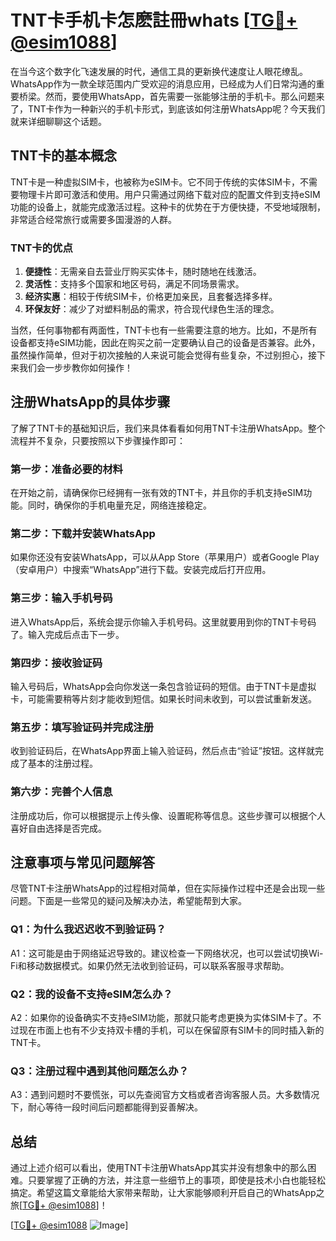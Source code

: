 # TNT卡手机卡怎麽註冊whats [[TG💪+ @esim1088](https://t.me/s/esim1088)]

在当今这个数字化飞速发展的时代，通信工具的更新换代速度让人眼花缭乱。WhatsApp作为一款全球范围内广受欢迎的消息应用，已经成为人们日常沟通的重要桥梁。然而，要使用WhatsApp，首先需要一张能够注册的手机卡。那么问题来了，TNT卡作为一种新兴的手机卡形式，到底该如何注册WhatsApp呢？今天我们就来详细聊聊这个话题。

## TNT卡的基本概念

TNT卡是一种虚拟SIM卡，也被称为eSIM卡。它不同于传统的实体SIM卡，不需要物理卡片即可激活和使用。用户只需通过网络下载对应的配置文件到支持eSIM功能的设备上，就能完成激活过程。这种卡的优势在于方便快捷，不受地域限制，非常适合经常旅行或需要多国漫游的人群。

### TNT卡的优点

1. **便捷性**：无需亲自去营业厅购买实体卡，随时随地在线激活。
2. **灵活性**：支持多个国家和地区号码，满足不同场景需求。
3. **经济实惠**：相较于传统SIM卡，价格更加亲民，且套餐选择多样。
4. **环保友好**：减少了对塑料制品的需求，符合现代绿色生活的理念。

当然，任何事物都有两面性，TNT卡也有一些需要注意的地方。比如，不是所有设备都支持eSIM功能，因此在购买之前一定要确认自己的设备是否兼容。此外，虽然操作简单，但对于初次接触的人来说可能会觉得有些复杂，不过别担心，接下来我们会一步步教你如何操作！

## 注册WhatsApp的具体步骤

了解了TNT卡的基础知识后，我们来具体看看如何用TNT卡注册WhatsApp。整个流程并不复杂，只要按照以下步骤操作即可：

### 第一步：准备必要的材料

在开始之前，请确保你已经拥有一张有效的TNT卡，并且你的手机支持eSIM功能。同时，确保你的手机电量充足，网络连接稳定。

### 第二步：下载并安装WhatsApp

如果你还没有安装WhatsApp，可以从App Store（苹果用户）或者Google Play（安卓用户）中搜索“WhatsApp”进行下载。安装完成后打开应用。

### 第三步：输入手机号码

进入WhatsApp后，系统会提示你输入手机号码。这里就要用到你的TNT卡号码了。输入完成后点击下一步。

### 第四步：接收验证码

输入号码后，WhatsApp会向你发送一条包含验证码的短信。由于TNT卡是虚拟卡，可能需要稍等片刻才能收到短信。如果长时间未收到，可以尝试重新发送。

### 第五步：填写验证码并完成注册

收到验证码后，在WhatsApp界面上输入验证码，然后点击“验证”按钮。这样就完成了基本的注册过程。

### 第六步：完善个人信息

注册成功后，你可以根据提示上传头像、设置昵称等信息。这些步骤可以根据个人喜好自由选择是否完成。

## 注意事项与常见问题解答

尽管TNT卡注册WhatsApp的过程相对简单，但在实际操作过程中还是会出现一些问题。下面是一些常见的疑问及解决办法，希望能帮到大家。

### Q1：为什么我迟迟收不到验证码？

A1：这可能是由于网络延迟导致的。建议检查一下网络状况，也可以尝试切换Wi-Fi和移动数据模式。如果仍然无法收到验证码，可以联系客服寻求帮助。

### Q2：我的设备不支持eSIM怎么办？

A2：如果你的设备确实不支持eSIM功能，那就只能考虑更换为实体SIM卡了。不过现在市面上也有不少支持双卡槽的手机，可以在保留原有SIM卡的同时插入新的TNT卡。

### Q3：注册过程中遇到其他问题怎么办？

A3：遇到问题时不要慌张，可以先查阅官方文档或者咨询客服人员。大多数情况下，耐心等待一段时间后问题都能得到妥善解决。

## 总结

通过上述介绍可以看出，使用TNT卡注册WhatsApp其实并没有想象中的那么困难。只要掌握了正确的方法，并注意一些细节上的事项，即使是技术小白也能轻松搞定。希望这篇文章能给大家带来帮助，让大家能够顺利开启自己的WhatsApp之旅[[TG💪+ @esim1088](https://t.me/s/esim1088)]！

[[TG💪+ @esim1088](https://t.me/s/esim1088) ![Image](https://i.postimg.cc/4NQfJmqS/Snipaste-2025-05-13-00-14-12.png)]
